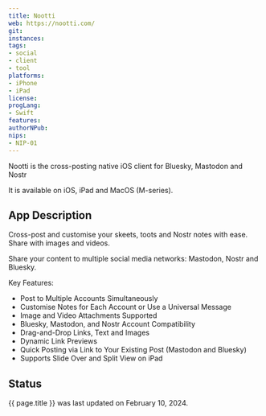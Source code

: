 ```yaml
---
title: Nootti
web: https://nootti.com/
git: 
instances:
tags:
- social
- client
- tool
platforms:
- iPhone
- iPad
license:
progLang:
- Swift
features:
authorNPub:
nips:
- NIP-01
---
```


Nootti is the cross-posting native iOS client for Bluesky, Mastodon and Nostr

It is available on iOS, iPad and MacOS (M-series). 

## App Description 

Cross-post and customise your skeets, toots and Nostr notes with ease. Share with images and videos.

Share your content to multiple social media networks: Mastodon, Nostr and Bluesky.

Key Features:

* Post to Multiple Accounts Simultaneously
* Customise Notes for Each Account or Use a Universal Message
* Image and Video Attachments Supported
* Bluesky, Mastodon, and Nostr Account Compatibility
* Drag-and-Drop Links, Text and Images
* Dynamic Link Previews
* Quick Posting via Link to Your Existing Post (Mastodon and Bluesky)
* Supports Slide Over and Split View on iPad

## Status 

{{ page.title }} was last updated on February 10, 2024.
